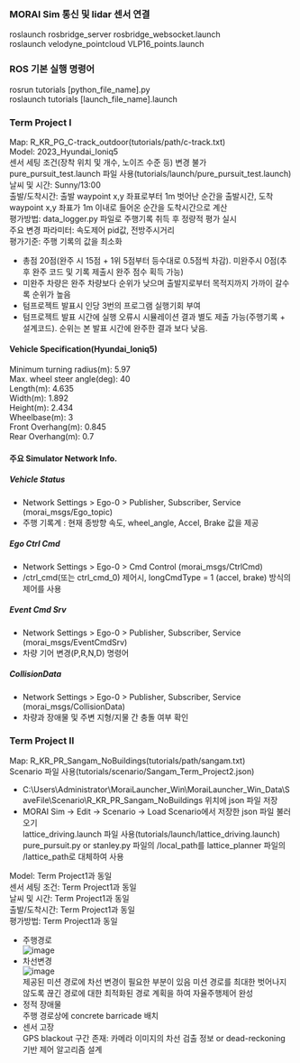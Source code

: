 ### MORAI Sim 통신 및 lidar 센서 연결
roslaunch rosbridge_server rosbridge_websocket.launch   
roslaunch velodyne_pointcloud VLP16_points.launch

### ROS 기본 실행 명령어
rosrun tutorials [python_file_name].py   
roslaunch tutorials [launch_file_name].launch

### Term Project I
Map: R_KR_PG_C-track_outdoor(tutorials/path/c-track.txt)   
Model: 2023_Hyundai_Ioniq5   
센서 세팅 조건(장착 위치 및 개수, 노이즈 수준 등) 변경 불가   
pure_pursuit_test.launch 파일 사용(tutorials/launch/pure_pursuit_test.launch)   
날씨 및 시간: Sunny/13:00   
출발/도착시간: 출발 waypoint x,y 좌표로부터 1m 벗어난 순간을 출발시간, 도착 waypoint x,y 좌표가 1m 이내로 들어온 순간을 도착시간으로 계산   
평가방법: data_logger.py 파일로 주행기록 취득 후 정량적 평가 실시   
주요 변경 파라미터: 속도제어 pid값, 전방주시거리    
평가기준: 주행 기록의 값을 최소화    
- 총점 20점(완주 시 15점 + 1위 5점부터 등수대로 0.5점씩 차감). 미완주시 0점(추후 완주 코드 및 기록 제출시 완주 점수 획득 가능)   
- 미완주 차량은 완주 차량보다 순위가 낮으며 출발지로부터 목적지까지 가까이 갈수록 순위가 높음   
- 텀프로젝트 발표시 인당 3번의 프로그램 실행기회 부여   
- 텀프로젝트 발표 시간에 실행 오류시 시뮬레이션 결과 별도 제출 가능(주행기록 + 설계코드). 순위는 본 발표 시간에 완주한 결과 보다 낮음.   

#### Vehicle Specification(Hyundai_Ioniq5)
Minimum turning radius(m): 5.97   
Max. wheel steer angle(deg): 40   
Length(m): 4.635   
Width(m): 1.892   
Height(m): 2.434   
Wheelbase(m): 3   
Front Overhang(m): 0.845   
Rear Overhang(m): 0.7   

#### 주요 Simulator Network Info.
##### Vehicle Status    
- Network Settings > Ego-0 > Publisher, Subscriber, Service  (morai_msgs/Ego_topic)    
- 주행 기록계 : 현재 종방향 속도,  wheel_angle, Accel, Brake 값을 제공    
##### Ego Ctrl Cmd    
- Network Settings > Ego-0 > Cmd Control (morai_msgs/CtrlCmd)    
- /ctrl_cmd(또는 ctrl_cmd_0) 제어시, longCmdType = 1 (accel, brake) 방식의 제어를 사용    
##### Event Cmd Srv   
- Network Settings > Ego-0 > Publisher, Subscriber, Service (morai_msgs/EventCmdSrv)    
- 차량 기어 변경(P,R,N,D) 명령어     
##### CollisionData     
- Network Settings > Ego-0 > Publisher, Subscriber, Service (morai_msgs/CollisionData)     
- 차량과 장애물 및 주변 지형/지물 간 충돌 여부 확인     

### Term Project II
Map: R_KR_PR_Sangam_NoBuildings(tutorials/path/sangam.txt)   
Scenario 파일 사용(tutorials/scenario/Sangam_Term_Project2.json)   
- C:\Users\Administrator\MoraiLauncher_Win\MoraiLauncher_Win_Data\SaveFile\Scenario\R_KR_PR_Sangam_NoBuildings 위치에 json 파일 저장   
- MORAI Sim -> Edit -> Scenario -> Load Scenario에서 저장한 json 파일 불러오기   
lattice_driving.launch 파일 사용(tutorials/launch/lattice_driving.launch)   
pure_pursuit.py or stanley.py 파일의 /local_path를 lattice_planner 파일의 /lattice_path로 대체하여 사용   

Model: Term Project1과 동일   
센서 세팅 조건: Term Project1과 동일   
날씨 및 시간: Term Project1과 동일   
출발/도착시간: Term Project1과 동일   
평가방법: Term Project1과 동일   

- 주행경로   
![image](https://github.com/user-attachments/assets/902ada86-1239-4bfb-bdc7-1b0f0714c2f5)      
- 차선변경   
![image](https://github.com/user-attachments/assets/2845996a-528b-4583-b887-e1df590189ae)   
제공된 미션 경로에 차선 변경이 필요한 부분이 있음
미션 경로를 최대한 벗어나지 않도록 끊긴 경로에 대한 최적화된 경로 계획을 하여 자율주행제어 완성
- 정적 장애물   
주행 경로상에 concrete barricade 배치
- 센서 고장   
GPS blackout 구간 존재: 카메라 이미지의 차선 검출 정보 or dead-reckoning 기반 제어 알고리즘 설계

